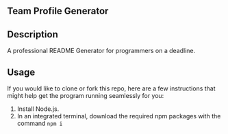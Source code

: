 ## Team Profile Generator
## Description
A professional README Generator for programmers on a deadline.

## Usage
If you would like to clone or fork this repo, here are a few instructions that might help get the program running seamlessly for you:

1. Install Node.js.
2. In an integrated terminal, download the required npm packages with the command `npm i`
